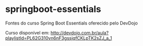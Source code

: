 # springboot-essentials
Fontes do curso Spring Boot Essentials oferecido pelo DevDojo

Curso disponível em: http://devdojo.com.br/aula?playlistId=PL62G310vn6nF3gssjqfCKLpTK2sZJ_a_1
